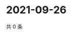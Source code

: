 # 2021-09-26

共 0 条

<!-- BEGIN WEIBO -->
<!-- 最后更新时间 Sun Sep 26 2021 16:15:39 GMT+0800 (China Standard Time) -->

<!-- END WEIBO -->
